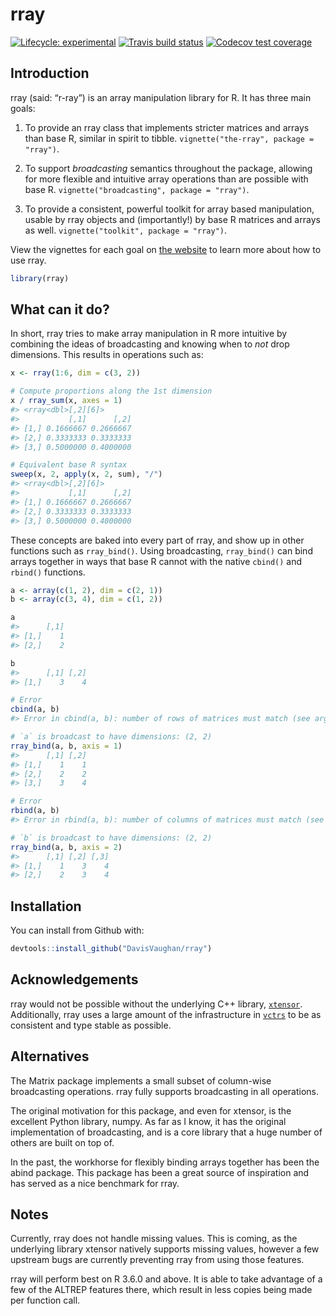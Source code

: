 
<!-- README.md is generated from README.Rmd. Please edit that file -->

# rray

<!-- badges: start -->

[![Lifecycle:
experimental](https://img.shields.io/badge/lifecycle-experimental-orange.svg)](https://www.tidyverse.org/lifecycle/#experimental)
[![Travis build
status](https://travis-ci.org/DavisVaughan/rray.svg?branch=master)](https://travis-ci.org/DavisVaughan/rray)
[![Codecov test
coverage](https://codecov.io/gh/DavisVaughan/rray/branch/master/graph/badge.svg)](https://codecov.io/gh/DavisVaughan/rray?branch=master)
<!-- badges: end -->

## Introduction

rray (said: “r-ray”) is an array manipulation library for R. It has
three main goals:

1)  To provide an rray class that implements stricter matrices and
    arrays than base R, similar in spirit to tibble.
    `vignette("the-rray", package = "rray")`.

2)  To support *broadcasting* semantics throughout the package, allowing
    for more flexible and intuitive array operations than are possible
    with base R. `vignette("broadcasting", package = "rray")`.

3)  To provide a consistent, powerful toolkit for array based
    manipulation, usable by rray objects and (importantly\!) by base R
    matrices and arrays as well. `vignette("toolkit", package =
    "rray")`.

View the vignettes for each goal on [the
website](https://davisvaughan.github.io/rray/) to learn more about how
to use rray.

``` r
library(rray)
```

## What can it do?

In short, rray tries to make array manipulation in R more intuitive by
combining the ideas of broadcasting and knowing when to *not* drop
dimensions. This results in operations such as:

``` r
x <- rray(1:6, dim = c(3, 2))

# Compute proportions along the 1st dimension
x / rray_sum(x, axes = 1)
#> <rray<dbl>[,2][6]>
#>           [,1]      [,2]
#> [1,] 0.1666667 0.2666667
#> [2,] 0.3333333 0.3333333
#> [3,] 0.5000000 0.4000000

# Equivalent base R syntax
sweep(x, 2, apply(x, 2, sum), "/")
#> <rray<dbl>[,2][6]>
#>           [,1]      [,2]
#> [1,] 0.1666667 0.2666667
#> [2,] 0.3333333 0.3333333
#> [3,] 0.5000000 0.4000000
```

These concepts are baked into every part of rray, and show up in other
functions such as `rray_bind()`. Using broadcasting, `rray_bind()` can
bind arrays together in ways that base R cannot with the native
`cbind()` and `rbind()` functions.

``` r
a <- array(c(1, 2), dim = c(2, 1))
b <- array(c(3, 4), dim = c(1, 2))

a
#>      [,1]
#> [1,]    1
#> [2,]    2

b
#>      [,1] [,2]
#> [1,]    3    4

# Error
cbind(a, b)
#> Error in cbind(a, b): number of rows of matrices must match (see arg 2)

# `a` is broadcast to have dimensions: (2, 2)
rray_bind(a, b, axis = 1)
#>      [,1] [,2]
#> [1,]    1    1
#> [2,]    2    2
#> [3,]    3    4

# Error
rbind(a, b)
#> Error in rbind(a, b): number of columns of matrices must match (see arg 2)

# `b` is broadcast to have dimensions: (2, 2)
rray_bind(a, b, axis = 2)
#>      [,1] [,2] [,3]
#> [1,]    1    3    4
#> [2,]    2    3    4
```

## Installation

You can install from Github with:

``` r
devtools::install_github("DavisVaughan/rray")
```

## Acknowledgements

rray would not be possible without the underlying C++ library,
[`xtensor`](https://github.com/QuantStack/xtensor). Additionally, rray
uses a large amount of the infrastructure in
[`vctrs`](https://github.com/r-lib/vctrs) to be as consistent and type
stable as possible.

## Alternatives

The Matrix package implements a small subset of column-wise broadcasting
operations. rray fully supports broadcasting in all operations.

The original motivation for this package, and even for xtensor, is the
excellent Python library, numpy. As far as I know, it has the original
implementation of broadcasting, and is a core library that a huge number
of others are built on top of.

In the past, the workhorse for flexibly binding arrays together has been
the abind package. This package has been a great source of inspiration
and has served as a nice benchmark for rray.

## Notes

Currently, rray does not handle missing values. This is coming, as the
underlying library xtensor natively supports missing values, however a
few upstream bugs are currently preventing rray from using those
features.

rray will perform best on R 3.6.0 and above. It is able to take
advantage of a few of the ALTREP features there, which result in less
copies being made per function call.
